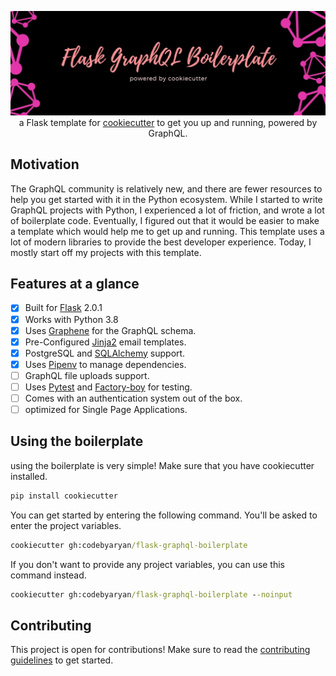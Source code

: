 <p align="center">
  <img src="assets/banner.jpg" />
  a Flask template for <a href="https://github.com/cookiecutter/cookiecutter">cookiecutter</a> to get you up and running, powered by GraphQL.
</p>

## Motivation

The GraphQL community is relatively new, and there are fewer resources to help you get started with it in the Python ecosystem. While I started to write
GraphQL projects with Python, I experienced a lot of friction, and wrote a lot of boilerplate code. Eventually, I figured out that it would be easier to
make a template which would help me to get up and running. This template uses a lot of modern libraries to provide the best developer experience. Today, I
mostly start off my projects with this template.

## Features at a glance

- [x] Built for [Flask](https://github.com/pallets/flask) 2.0.1
- [x] Works with Python 3.8
- [x] Uses [Graphene](https://github.com/graphql-python/graphene) for the GraphQL schema.
- [x] Pre-Configured [Jinja2](https://github.com/pallets/jinja) email templates.
- [x] PostgreSQL and [SQLAlchemy](https://github.com/sqlalchemy/sqlalchemy) support.
- [x] Uses [Pipenv](https://github.com/pypa/pipenv) to manage dependencies.
- [ ] GraphQL file uploads support.
- [ ] Uses [Pytest](https://github.com/pytest-dev/pytest) and [Factory-boy](https://github.com/FactoryBoy/factory_boy) for testing.
- [ ] Comes with an authentication system out of the box.
- [ ] optimized for Single Page Applications.

## Using the boilerplate

using the boilerplate is very simple! Make sure that you have cookiecutter installed.

```cmd
pip install cookiecutter
```

You can get started by entering the following command.
You'll be asked to enter the project variables.

```cmd
cookiecutter gh:codebyaryan/flask-graphql-boilerplate
```

If you don't want to provide any project variables, you can use this command instead.

```cmd
cookiecutter gh:codebyaryan/flask-graphql-boilerplate --noinput
```

## Contributing

This project is open for contributions! Make sure to read the [contributing guidelines](.github/CONTRIBUTING.md) to get started.

